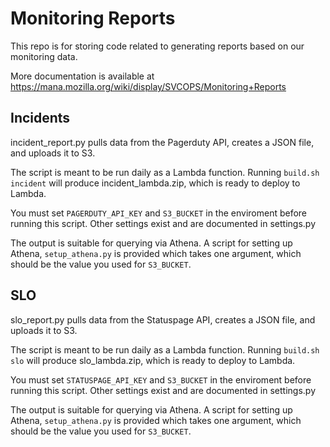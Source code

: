# Monitoring Reports

This repo is for storing code related to generating reports based on our
monitoring data.

More documentation is available at https://mana.mozilla.org/wiki/display/SVCOPS/Monitoring+Reports

## Incidents

incident_report.py pulls data from the Pagerduty API, creates a JSON file, and
uploads it to S3.

The script is meant to be run daily as a Lambda function. Running `build.sh incident`
will produce incident_lambda.zip, which is ready to deploy to Lambda.

You must set `PAGERDUTY_API_KEY` and `S3_BUCKET` in the enviroment before
running this script.  Other settings exist and are documented in settings.py

The output is suitable for querying via Athena. A script for setting up Athena,
`setup_athena.py` is provided which takes one argument, which should be the value
you used for `S3_BUCKET`.

## SLO

slo_report.py pulls data from the Statuspage API, creates a JSON file, and
uploads it to S3.

The script is meant to be run daily as a Lambda function. Running `build.sh slo`
will produce slo_lambda.zip, which is ready to deploy to Lambda.

You must set `STATUSPAGE_API_KEY` and `S3_BUCKET` in the enviroment before
running this script.  Other settings exist and are documented in settings.py

The output is suitable for querying via Athena. A script for setting up Athena,
`setup_athena.py` is provided which takes one argument, which should be the value
you used for `S3_BUCKET`.
